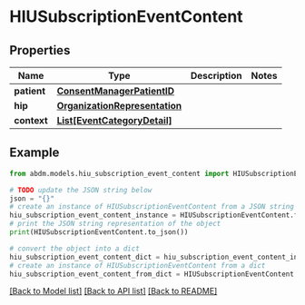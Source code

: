 # HIUSubscriptionEventContent


## Properties

Name | Type | Description | Notes
------------ | ------------- | ------------- | -------------
**patient** | [**ConsentManagerPatientID**](ConsentManagerPatientID.md) |  | 
**hip** | [**OrganizationRepresentation**](OrganizationRepresentation.md) |  | 
**context** | [**List[EventCategoryDetail]**](EventCategoryDetail.md) |  | 

## Example

```python
from abdm.models.hiu_subscription_event_content import HIUSubscriptionEventContent

# TODO update the JSON string below
json = "{}"
# create an instance of HIUSubscriptionEventContent from a JSON string
hiu_subscription_event_content_instance = HIUSubscriptionEventContent.from_json(json)
# print the JSON string representation of the object
print(HIUSubscriptionEventContent.to_json())

# convert the object into a dict
hiu_subscription_event_content_dict = hiu_subscription_event_content_instance.to_dict()
# create an instance of HIUSubscriptionEventContent from a dict
hiu_subscription_event_content_from_dict = HIUSubscriptionEventContent.from_dict(hiu_subscription_event_content_dict)
```
[[Back to Model list]](../README.md#documentation-for-models) [[Back to API list]](../README.md#documentation-for-api-endpoints) [[Back to README]](../README.md)


